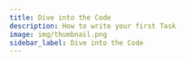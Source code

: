 ```yaml
---
title: Dive into the Code
description: How to write your first Task
image: img/thumbnail.png
sidebar_label: Dive into the Code
---
```


